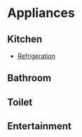 # Appliances

## Kitchen

- [Refrigeration](refrigeration.md)

## Bathroom

## Toilet

## Entertainment